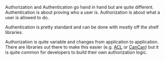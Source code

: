 Authorization and Authentication go hand in hand but are quite different. Authentication is about proving who a user is. Authorization is about what a user is allowed to do.

Authentication is pretty standard and can be done with mostly off the shelf libraries.

Authorization is quite variable and changes from application to application. There are libraries out there to make this easier (e.g. [ACL](https://www.npmjs.com/package/acl) or [CanCan](https://www.npmjs.com/package/cancan)) but it is quite common for developers to build their own authorization logic.